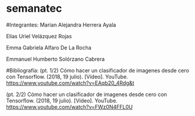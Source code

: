 # semanatec


#Integrantes:
Marian Alejandra Herrera Ayala

Elías Uriel Velázquez Rojas

Emma Gabriela Alfaro De La Rocha

Emmanuel Humberto Solórzano Cabrera


#Bibliografía:
(pt. 1/2) Cómo hacer un clasificador de imagenes desde cero con Tensorflow. (2018, 19 julio). [Vídeo]. YouTube. https://www.youtube.com/watch?v=EAqb20_4Rdg&t

(pt. 2/2) Cómo hacer un clasificador de imagenes desde cero con Tensorflow. (2018, 19 julio). [Vídeo]. YouTube. https://www.youtube.com/watch?v=FWz0N4FFL0U
